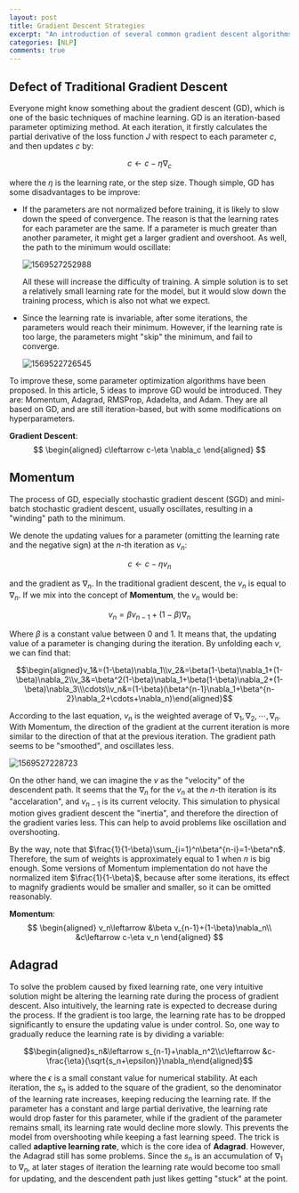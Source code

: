 ```yaml
---
layout: post
title: Gradient Descent Strategies
excerpt: "An introduction of several common gradient descent algorithms."
categories: [NLP]
comments: true
---
```


## Defect of Traditional Gradient Descent

Everyone might know something about the gradient descent (GD), which is one of the basic techniques of machine learning. GD is an iteration-based parameter optimizing method. At each iteration, it firstly calculates the partial derivative of the loss function $J$ with respect to each parameter $c$, and then updates $c$ by:

$$c\leftarrow c-\eta \nabla_c$$

where the $\eta$ is the learning rate, or the step size. Though simple, GD has some disadvantages to be improve:

- If the parameters are not normalized before training, it is likely to slow down the speed of convergence. The reason is that the learning rates for each parameter are the same. If a parameter is much greater than another parameter, it might get a larger gradient and overshoot. As well, the path to the minimum would oscillate:

  ![1569527252988](C:\Users\dtcf\AppData\Roaming\Typora\typora-user-images\1569527252988.png)

  All these will increase the difficulty of training. A simple solution is to set a relatively small learning rate for the model, but it would slow down the training process, which is also not what we expect.

- Since the learning rate is invariable, after some iterations, the parameters would reach their minimum. However, if the learning rate is too large, the parameters might "skip" the minimum, and fail to converge.

  ![1569522726545](C:\Users\dtcf\AppData\Roaming\Typora\typora-user-images\1569522726545.png)

To improve these, some parameter optimization algorithms have been proposed. In this article, 5 ideas to improve GD would be introduced. They are: Momentum, Adagrad, RMSProp, Adadelta, and Adam. They are all based on GD, and are still iteration-based, but with some modifications on hyperparameters.

**Gradient Descent**:
$$
\begin{aligned}
c\leftarrow c-\eta \nabla_c
\end{aligned}
$$


## Momentum

The process of GD, especially stochastic gradient descent (SGD) and mini-batch stochastic gradient descent, usually oscillates, resulting in a "winding" path to the minimum.

We denote the updating values for a parameter (omitting the learning rate and the negative sign) at the $n$-th iteration as $v_n$:

$$c\leftarrow c-\eta v_n$$

and the gradient as $\nabla_n$. In the traditional gradient descent, the $v_n$ is equal to $\nabla_n$. If we mix into the concept of **Momentum**, the $v_n$ would be:

$$v_n=\beta v_{n-1}+(1-\beta)\nabla_n$$

Where $\beta$ is a constant value between 0 and 1. It means that, the updating value of a parameter is changing during the iteration. By unfolding each $v$, we can find that:

$$\begin{aligned}v_1&=(1-\beta)\nabla_1\\v_2&=\beta(1-\beta)\nabla_1+(1-\beta)\nabla_2\\v_3&=\beta^2(1-\beta)\nabla_1+\beta(1-\beta)\nabla_2+(1-\beta)\nabla_3\\\cdots\\v_n&=(1-\beta)(\beta^{n-1}\nabla_1+\beta^{n-2}\nabla_2+\cdots+\nabla_n)\end{aligned}$$

According to the last equation, $v_n$ is the weighted average of $\nabla_1,\nabla_2,\cdots,\nabla_n$. With Momentum, the direction of the gradient at the current iteration is more similar to the direction of that at the previous iteration. The gradient path seems to be "smoothed", and oscillates less. 

![1569527228723](C:\Users\dtcf\AppData\Roaming\Typora\typora-user-images\1569527228723.png)

On the other hand, we can imagine the $v$ as the "velocity" of the descendent path. It seems that the $\nabla_n$ for the $v_n$ at the $n$-th iteration is its "accelaration", and $v_{n-1}$ is its current velocity. This simulation to physical motion gives gradient descent the "inertia", and therefore the direction of the gradient varies less. This can help to avoid problems like oscillation and overshooting.

By the way, note that $\frac{1}{1-\beta}\sum_{i=1}^n\beta^{n-i}=1-\beta^n$. Therefore, the sum of weights is approximately equal to 1 when $n$ is big enough. Some versions of Momentum implementation do not have the normalized item $\frac{1}{1-\beta}$, because after some iterations, its effect to magnify gradients would be smaller and smaller, so it can be omitted reasonably.

**Momentum**:
$$
\begin{aligned}
v_n\leftarrow &\beta v_{n-1}+(1-\beta)\nabla_n\\
&c\leftarrow c-\eta v_n
\end{aligned}
$$


## Adagrad

To solve the problem caused by fixed learning rate, one very intuitive solution might be altering the learning rate during the process of gradient descent. Also intuitively, the learning rate is expected to decrease during the process. If the gradient is too large, the learning rate has to be dropped significantly to ensure the updating value is under control. So, one way to gradually reduce the learning rate is by dividing a variable:

$$\begin{aligned}s_n&\leftarrow s_{n-1}+\nabla_n^2\\c\leftarrow &c-\frac{\eta}{\sqrt{s_n+\epsilon}}\nabla_n\end{aligned}$$

where the $\epsilon$ is a small constant value for numerical stability. At each iteration, the $s_n$ is added to the square of the gradient, so the denominator of the learning rate increases, keeping reducing the learning rate. If the parameter has a constant and large partial derivative, the learning rate would drop faster for this parameter, while if the gradient of the parameter remains small, its learning rate would decline more slowly. This prevents the model from overshooting while keeping a fast learning speed. The trick is called **adaptive learning rate**, which is the core idea of **Adagrad**. However, the Adagrad still has some problems. Since the $s_n$ is an accumulation of $\nabla_1$ to $\nabla_n$, at later stages of iteration the learning rate would become too small for updating, and the descendent path just likes getting "stuck" at the point.